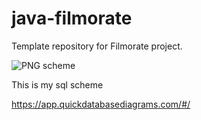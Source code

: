 # java-filmorate
Template repository for Filmorate project.

![PNG scheme](https://user-images.githubusercontent.com/106871954/204131509-fff2e273-6165-4b30-a6bb-ae22caca93d2.png)

This is my sql scheme

https://app.quickdatabasediagrams.com/#/
